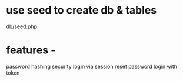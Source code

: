 # use seed to create db & tables
db/seed.php

# features - 
password hashing security
login via session
reset password
login with token 